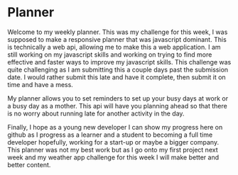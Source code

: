 # Planner
Welcome to my weekly planner. This was my challenge for this week, I was supposed to make a responsive planner that was javascript dominant. This is technically a web api, allowing me to make this a web application. I am still working on my javascript skills and working on trying to find more effective and faster ways to improve my javascript skills. This challenge was quite challenging as I am submitting this a couple days past the submission date. I would rather submit this late and have it complete, then submit it on time and have a mess.

My planner allows you to set reminders to set up your busy days at work or a busy day as a mother. This api will have you planning ahead so that there is no worry about running late for another activity in the day.

Finally, I hope as a young new developer I can show my progress here on github as I progress as a learner and a student to becoming a full time developer hopefully, working for a start-up or maybe a bigger company. This planner was not my best work but as I go onto my first project next week and my weather app challenge for this week I will make better and better content.
